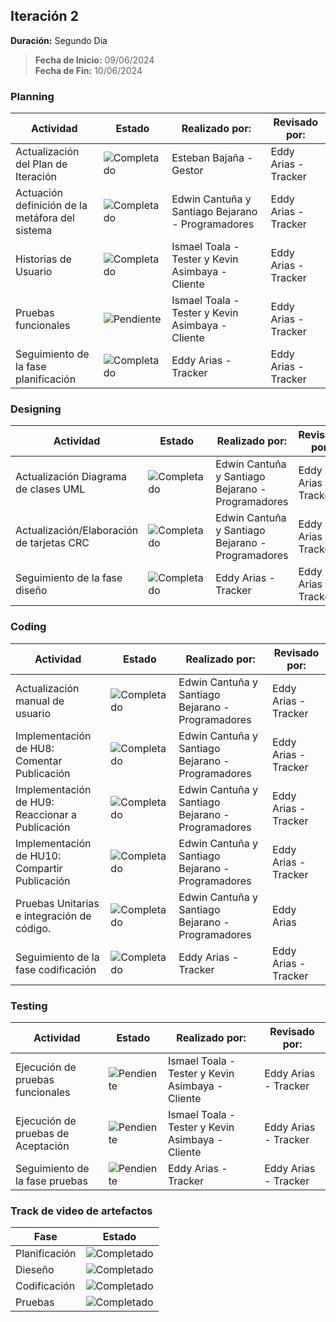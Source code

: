 ## Iteración 2
**Duración:** Segundo Día
> **Fecha de Inicio:** 09/06/2024  
> **Fecha de Fin:** 10/06/2024  

### Planning
| **Actividad**                                | **Estado**    |**Realizado por:**|**Revisado por:**| 
|----------------------------------------------|---------------|-                 |               --|
| Actualización del Plan de Iteración                                      | ![Completado](https://img.shields.io/badge/estado-completado-green) |Esteban Bajaña - Gestor |Eddy Arias - Tracker |
| Actuación definición de la metáfora del sistema        | ![Completado](https://img.shields.io/badge/estado-completado-green)  |Edwin Cantuña y Santiago Bejarano - Programadores | Eddy Arias -Tracker |
| Historias de Usuario                         |  ![Completado](https://img.shields.io/badge/estado-completado-green) |Ismael Toala - Tester y Kevin Asimbaya - Cliente |Eddy Arias - Tracker |
| Pruebas funcionales                          | ![Pendiente](https://img.shields.io/badge/estado-pendiente-red) |Ismael Toala - Tester y Kevin Asimbaya - Cliente |Eddy Arias - Tracker |
| Seguimiento de la fase planificación |![Completado](https://img.shields.io/badge/estado-completado-green) |Eddy Arias - Tracker |Eddy Arias - Tracker |


### Designing
| **Actividad**                                | **Estado**    |**Realizado por:**|**Revisado por:**| 
|----------------------------------------------|---------------|-                 |               --|
| Actualización Diagrama de clases UML                       | ![Completado](https://img.shields.io/badge/estado-completado-green)  |Edwin Cantuña y Santiago Bejarano - Programadores | Eddy Arias -Tracker |
| Actualización/Elaboración de tarjetas CRC                  | ![Completado](https://img.shields.io/badge/estado-completado-green)  |Edwin Cantuña y Santiago Bejarano - Programadores | Eddy Arias -Tracker |
| Seguimiento de la fase diseño               | ![Completado](https://img.shields.io/badge/estado-completado-green) |Eddy Arias - Tracker |Eddy Arias - Tracker |

### Coding
| **Actividad**                                | **Estado**    |**Realizado por:**|**Revisado por:**| 
|----------------------------------------------|---------------|-                 |               --|
| Actualización manual de usuario|![Completado](https://img.shields.io/badge/estado-completado-green)  |Edwin Cantuña y Santiago Bejarano - Programadores | Eddy Arias -Tracker |
| Implementación de HU8: Comentar Publicación |  ![Completado](https://img.shields.io/badge/estado-completado-green)  |Edwin Cantuña y Santiago Bejarano - Programadores | Eddy Arias -Tracker |
| Implementación de HU9: Reaccionar a Publicación |  ![Completado](https://img.shields.io/badge/estado-completado-green)  |Edwin Cantuña y Santiago Bejarano - Programadores | Eddy Arias -Tracker |
| Implementación de HU10: Compartir Publicación |  ![Completado](https://img.shields.io/badge/estado-completado-green)  |Edwin Cantuña y Santiago Bejarano - Programadores | Eddy Arias -Tracker |
| Pruebas Unitarias e integración de código.   | ![Completado](https://img.shields.io/badge/estado-completado-green)  |Edwin Cantuña y Santiago Bejarano - Programadores | Eddy Arias 
| Seguimiento de la fase codificación |![Completado](https://img.shields.io/badge/estado-completado-green) |Eddy Arias - Tracker |Eddy Arias - Tracker |

### Testing
| **Actividad**                                | **Estado**    |**Realizado por:**|**Revisado por:**| 
|----------------------------------------------|---------------|---------------|-----------------|
| Ejecución de pruebas funcionales             | ![Pendiente](https://img.shields.io/badge/estado-pendiente-red)|Ismael Toala - Tester y Kevin Asimbaya - Cliente |Eddy Arias - Tracker |
| Ejecución de pruebas de Aceptación           | ![Pendiente](https://img.shields.io/badge/estado-pendiente-red)|Ismael Toala - Tester y Kevin Asimbaya - Cliente |Eddy Arias - Tracker |
| Seguimiento de la fase pruebas               | ![Pendiente](https://img.shields.io/badge/estado-pendiente-red)|Eddy Arias - Tracker |Eddy Arias - Tracker |




### Track de video de artefactos 
| **Fase**                                | **Estado**    |
|----------------------------------------------|---------------|
| Planificación            | ![Completado](https://img.shields.io/badge/estado-completado-green) |
| Dieseño           | ![Completado](https://img.shields.io/badge/estado-completado-green) |Cliente |
| Codificación            | ![Completado](https://img.shields.io/badge/estado-completado-green)|
| Pruebas            | ![Completado](https://img.shields.io/badge/estado-completado-green)|
